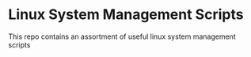 # Linux System Management Scripts

This repo contains an assortment of useful linux system management scripts

